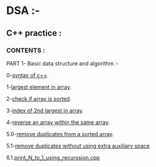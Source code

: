 # DSA :-

## C++ practice :

### CONTENTS :

PART 1- Basic data structure and algorithm :-

0-[syntax of c++](0.syntex_1.cpp).

1-[largest element in array](1.largest_element_in_arr.cpp).

2-[check if array is sorted](2.check_if_arr_is_sorted.cpp).

3-[index of 2nd largest in array](3.index_of_2nd_largest_in_arr.cpp).

4-[reverse an array within the same array](4.reverse_an_arr_withinn_the-same_arr.cpp).

5.0-[remove duplicates from a sorted array](5.0.remove_duplicaes_from_a_sorted_arr.cpp).

5.1-[remove duplicates without using extra auxiliary space](5.1.remove_duplicates_without_using_extra_auxilary_space.cpp)

6.1.[print_N_to_1_using_recurssion.cpp](6.1.print_N_to_1_using_recurssion.cpp)
